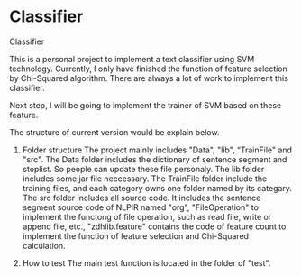 # Classifier
Classifier

This is a personal project to implement a text classifier using SVM technology.
Currently, I only have finished the function of feature selection by Chi-Squared algorithm. 
There are always a lot of work to implement this classifier.

Next step, I will be going to implement the trainer of SVM based on these feature.

The structure of current version would be explain below.

1. Folder structure
   The project mainly includes "Data", "lib", “TrainFile" and "src". 
   The Data folder includes the dictionary of sentence segment and stoplist. So people can 
update these file personaly.
   The lib folder includes some jar file neccessary.
   The TrainFile folder include the training files, and each category owns one folder named
by its categary.
   The src folder includes all source code. It includes the sentence segment source code of 
NLPIR named "org", "FileOperation" to implement the functong of file operation, such as read
file, write or append file, etc., "zdhlib.feature" contains the code of feature count to 
implement the function of feature selection and Chi-Squared calculation.

2. How to test
   The main test function is located in the folder of "test".
